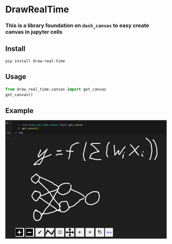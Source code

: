 # DrawRealTime

### This is a library foundation on `dash_canvas` to easy create canvas in jupyter cells

## Install

```
pip install draw-real-time
```

## Usage

```python
from draw_real_time.canvas import get_canvas
get_canvas()
```

## Example

![alt text](image.png)
